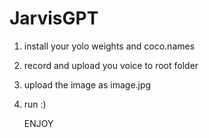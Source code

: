 # JarvisGPT

1. install your yolo weights and coco.names
2. record and upload you voice to root folder
3. upload the image  as image.jpg
4. run :)

   ENJOY

